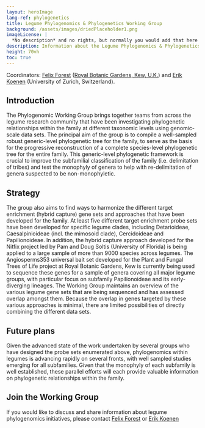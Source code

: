 ```yaml
---
layout: heroImage
lang-ref: phylogenetics
title: Legume Phylogenomics & Phylogenetics Working Group
background: /assets/images/driedPlaceholder1.png
imageLicense: |
  *No description* and no rights, but normally you would add that here
description: Information about the Legume Phylogenomics & Phylogenetics Working Group
height: 70vh
toc: true
---
```


Coordinators: [Felix Forest](mailto:F.Forest@kew.org) ([Royal Botanic Gardens, Kew, U.K.](https://www.kew.org/)) and [Erik Koenen](mailto:erik.koenen@systbot.uzh.ch) (University of Zurich, Switzerland).

## Introduction

The Phylogenomic Working Group brings together teams from across the legume research community that have been investigating phylogenetic relationships within the family at different taxonomic levels using genomic-scale data sets. The principal aim of the group is to compile a well-sampled robust generic-level phylogenetic tree for the family, to serve as the basis for the progressive reconstruction of a complete species-level phylogenetic tree for the entire family. This generic-level phylogenetic framework is crucial to improve the subfamilial classification of the family (i.e. delimitation of tribes) and test the monophyly of genera to help with re-delimitation of genera suspected to be non-monophyletic. 

## Strategy

The group also aims to find ways to harmonize the different target enrichment (hybrid capture) gene sets and approaches that have been developed for the family. At least five different target enrichment probe sets have been developed for specific legume clades, including Detarioideae, Caesalpinioideae (incl. the mimosoid clade), Cercidoideae and Papilionoideae. In addition, the hybrid capture approach developed for the Nitfix project led by Pam and Doug Soltis (University of Florida) is being applied to a large sample of more than 9000 species across legumes. The Angiosperms353 universal bait set developed for the Plant and Fungal Trees of Life project at Royal Botanic Gardens, Kew is currently being used to sequence these genes for a sample of genera covering all major legume groups, with particular focus on subfamily Papilionoideae and its early-diverging lineages. The Working Group maintains an overview of the various legume gene sets that are being sequenced and has assessed overlap amongst them. Because the overlap in genes targeted by these various approaches is minimal, there are limited possibilities of directly combining the different data sets. 

## Future plans

Given the advanced state of the work undertaken by several groups who have designed the probe sets enumerated above, phylogenomics within legumes is advancing rapidly on several fronts, with well sampled studies emerging for all subfamilies. Given that the monophyly of each subfamily is well established, these parallel efforts will each provide valuable information on phylogenetic relationships within the family. 

## Join the Working Group

If you would like to discuss and share information about legume phylogenomics initiatives, please contact [Felix Forest](mailto:F.Forest@kew.org) or [Erik Koenen](mailto:erik.koenen@systbot.uzh.ch)
